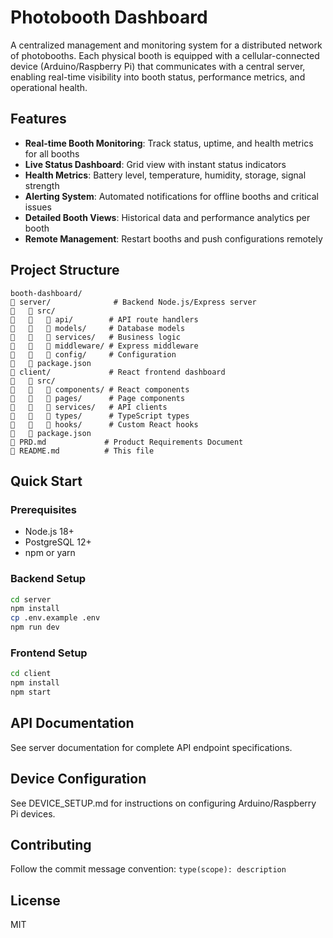 # Photobooth Dashboard

A centralized management and monitoring system for a distributed network of photobooths. Each physical booth is equipped with a cellular-connected device (Arduino/Raspberry Pi) that communicates with a central server, enabling real-time visibility into booth status, performance metrics, and operational health.

## Features

- **Real-time Booth Monitoring**: Track status, uptime, and health metrics for all booths
- **Live Status Dashboard**: Grid view with instant status indicators
- **Health Metrics**: Battery level, temperature, humidity, storage, signal strength
- **Alerting System**: Automated notifications for offline booths and critical issues
- **Detailed Booth Views**: Historical data and performance analytics per booth
- **Remote Management**: Restart booths and push configurations remotely

## Project Structure

```
booth-dashboard/
   server/              # Backend Node.js/Express server
      src/
         api/        # API route handlers
         models/     # Database models
         services/   # Business logic
         middleware/ # Express middleware
         config/     # Configuration
      package.json
   client/             # React frontend dashboard
      src/
         components/ # React components
         pages/      # Page components
         services/   # API clients
         types/      # TypeScript types
         hooks/      # Custom React hooks
      package.json
   PRD.md             # Product Requirements Document
   README.md          # This file
```

## Quick Start

### Prerequisites
- Node.js 18+
- PostgreSQL 12+
- npm or yarn

### Backend Setup

```bash
cd server
npm install
cp .env.example .env
npm run dev
```

### Frontend Setup

```bash
cd client
npm install
npm start
```

## API Documentation

See server documentation for complete API endpoint specifications.

## Device Configuration

See DEVICE_SETUP.md for instructions on configuring Arduino/Raspberry Pi devices.

## Contributing

Follow the commit message convention: `type(scope): description`

## License

MIT
